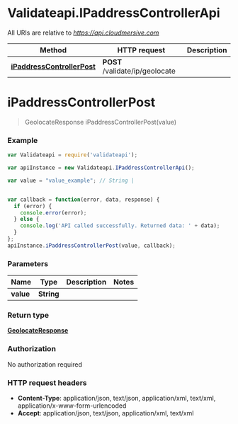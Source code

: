 # Validateapi.IPaddressControllerApi

All URIs are relative to *https://api.cloudmersive.com*

Method | HTTP request | Description
------------- | ------------- | -------------
[**iPaddressControllerPost**](IPaddressControllerApi.md#iPaddressControllerPost) | **POST** /validate/ip/geolocate | 


<a name="iPaddressControllerPost"></a>
# **iPaddressControllerPost**
> GeolocateResponse iPaddressControllerPost(value)



### Example
```javascript
var Validateapi = require('validateapi');

var apiInstance = new Validateapi.IPaddressControllerApi();

var value = "value_example"; // String | 


var callback = function(error, data, response) {
  if (error) {
    console.error(error);
  } else {
    console.log('API called successfully. Returned data: ' + data);
  }
};
apiInstance.iPaddressControllerPost(value, callback);
```

### Parameters

Name | Type | Description  | Notes
------------- | ------------- | ------------- | -------------
 **value** | **String**|  | 

### Return type

[**GeolocateResponse**](GeolocateResponse.md)

### Authorization

No authorization required

### HTTP request headers

 - **Content-Type**: application/json, text/json, application/xml, text/xml, application/x-www-form-urlencoded
 - **Accept**: application/json, text/json, application/xml, text/xml

